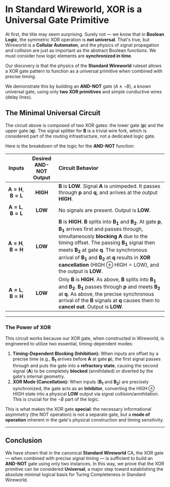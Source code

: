 # In Standard Wireworld, XOR is a Universal Gate Primitive

At first, the title may seem surprising. Surely not — we know that in **Boolean Logic**, the symmetric $\text{XOR}$ operation is **not universal**. That's true, but Wireworld is a **Cellular Automaton**, and the physics of signal propagation and collision are just as important as the abstract Boolean functions. We must consider how logic elements are **synchronized in time**.

Our discovery is that the physics of the **Standard Wireworld** ruleset allows a $\text{XOR}$ gate pattern to function as a universal primitive when combined with precise timing.

We demonstrate this by building an **AND-NOT** gate ($A \land \neg B$), a known universal gate, using only **two $\text{XOR}$ primitives** and simple conductive wires (delay lines).



## The Minimal Universal Circuit

The circuit above is composed of two $\text{XOR}$ gates: the lower gate ($\mathbf{p}$) and the upper gate ($\mathbf{q}$). The signal splitter for $\mathbf{B}$ is a trivial wire fork, which is considered part of the routing infrastructure, not a dedicated logic gate.

Here is the breakdown of the logic for the **AND-NOT** function:

| Inputs | Desired $\text{AND-NOT}$ Output | Circuit Behavior |
| :---: | :---: | :--- |
| $\mathbf{A=H}, \mathbf{B=L}$ | **HIGH** | $\mathbf{B}$ is **LOW**. Signal $\mathbf{A}$ is unimpeded. It passes through $\mathbf{p}$ and $\mathbf{q}$, and arrives at the output **HIGH**. |
| $\mathbf{A=L}, \mathbf{B=L}$ | **LOW** | No signals are present. Output is **LOW**. |
| $\mathbf{A=H}, \mathbf{B=H}$ | **LOW** | $\mathbf{B}$ is **HIGH**. $\mathbf{B}$ splits into $\mathbf{B_1}$ and $\mathbf{B_2}$. At gate $\mathbf{p}$, $\mathbf{B_1}$ arrives first and passes through, simultaneously **blocking $\mathbf{A}$** due to the timing offset. The passing $\mathbf{B_1}$ signal then meets $\mathbf{B_2}$ at gate $\mathbf{q}$. The synchronous arrival of $\mathbf{B_1}$ and $\mathbf{B_2}$ at $\mathbf{q}$ results in **$\text{XOR}$ cancellation** ($\text{HIGH} \oplus \text{HIGH} = \text{LOW}$), and the output is **LOW**. |
| $\mathbf{A=L}, \mathbf{B=H}$ | **LOW** | Only $\mathbf{B}$ is **HIGH**. As above, $\mathbf{B}$ splits into $\mathbf{B_1}$ and $\mathbf{B_2}$. $\mathbf{B_1}$ passes through $\mathbf{p}$ and meets $\mathbf{B_2}$ at $\mathbf{q}$. As above, the precise synchronous arrival of the $\mathbf{B}$ signals at $\mathbf{q}$ causes them to **cancel out**. Output is **LOW**. |

---

### The Power of $\text{XOR}$

This circuit works because our $\text{XOR}$ gate, when constructed in Wireworld, is engineered to utilize two essential, timing-dependent modes:

1.  **Timing-Dependent Blocking (Inhibition):** When inputs are offset by a precise time (e.g., $\mathbf{B_1}$ arrives before $\mathbf{A}$ at gate $\mathbf{p}$), the first signal passes through and puts the gate into a **refractory state**, causing the second signal ($\mathbf{A}$) to be completely **blocked** (annihilated) or diverted by the gate's internal geometry.
2.  **$\text{XOR}$ Mode (Cancellation):** When inputs ($\mathbf{B_1}$ and $\mathbf{B_2}$) are precisely synchronized, the gate acts as an **Inhibitor**, converting the $\text{HIGH} \oplus \text{HIGH}$ state into a physical **LOW** output via signal collision/annihilation. This is crucial for the $\neg B$ part of the logic.

This is what makes the $\text{XOR}$ gate **special**: the necessary informational asymmetry (the $\text{NOT}$ operation) is not a separate gate, but a **mode of operation** inherent in the gate's physical construction and timing sensitivity.

---

## Conclusion

We have shown that in the canonical **Standard Wireworld** CA, the $\text{XOR}$ gate — when combined with precise signal timing — is sufficient to build an **AND-NOT** gate using only two instances. In this way, we prove that the $\text{XOR}$ primitive can be considered **Universal**, a major step toward establishing the absolute minimal logical basis for Turing Completeness in Standard Wireworld.